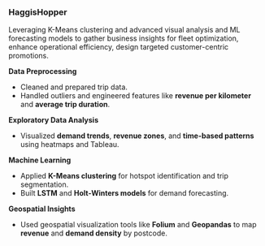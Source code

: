 ### HaggisHopper
Leveraging K-Means clustering and advanced visual analysis and ML forecasting models to gather business insights for fleet optimization, enhance operational efficiency, design targeted customer-centric promotions.

**Data Preprocessing**
- Cleaned and prepared trip data.
- Handled outliers and engineered features like **revenue per kilometer** and **average trip duration**.

**Exploratory Data Analysis**
- Visualized **demand trends**, **revenue zones**, and **time-based patterns** using heatmaps and Tableau.

**Machine Learning**
- Applied **K-Means clustering** for hotspot identification and trip segmentation.
- Built **LSTM** and **Holt-Winters models** for demand forecasting.

**Geospatial Insights**
- Used geospatial visualization tools like **Folium** and **Geopandas** to map **revenue** and **demand density** by postcode.

